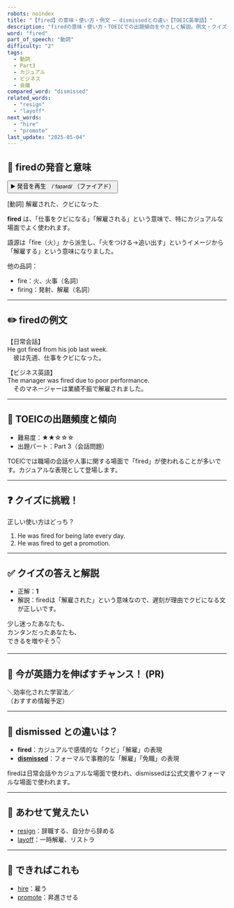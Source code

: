 ```yaml
---
robots: noindex
title: "【fired】の意味・使い方・例文 ― dismissedとの違い【TOEIC英単語】"
description: "firedの意味・使い方・TOEICでの出題傾向をやさしく解説。例文・クイズ付きでdismissedとの違いもわかりやすく学べます。"
word: "fired"
part_of_speech: "動詞"
difficulty: "2"
tags:
  - 動詞
  - Part3
  - カジュアル
  - ビジネス
  - 会議
compared_word: "dismissed"
related_words:
  - "resign"
  - "layoff"
next_words:
  - "hire"
  - "promote"
last_update: "2025-05-04"
---
```


## 🔰 firedの発音と意味

<button class="play-audio" onclick="playTTS('fired')">
  <span class="play-audio-main">
    ▶️ 発音を再生　/ˈfaɪərd/
  </span>
  <span class="play-audio-sub">
    （ファイアド）
  </span>
</button>

[動詞] 解雇された、クビになった

**fired** は、「仕事をクビになる」「解雇される」という意味で、特にカジュアルな場面でよく使われます。

語源は「fire（火）」から派生し、「火をつける→追い出す」というイメージから「解雇する」という意味になりました。

他の品詞：  
- fire：火、火事（名詞）
- firing：発射、解雇（名詞）

---

## ✏️ firedの例文

【日常会話】  
He got fired from his job last week.  
　彼は先週、仕事をクビになった。

【ビジネス英語】  
The manager was fired due to poor performance.  
　そのマネージャーは業績不振で解雇されました。

---

## 🎯 TOEICの出題頻度と傾向

- 難易度：★★☆☆☆
- 出題パート：Part 3（会話問題）

TOEICでは職場の会話や人事に関する場面で「fired」が使われることが多いです。カジュアルな表現として登場します。

---

## ❓ クイズに挑戦！

正しい使い方はどっち？

1. He was fired for being late every day.  
2. He was fired to get a promotion.

---

## ✅ クイズの答えと解説

- 正解：**1**
- 解説：firedは「解雇された」という意味なので、遅刻が理由でクビになる文が正しいです。

少し迷ったあなたも、  
カンタンだったあなたも、  
できるを増やそう👇️

---

## 🚀 今が英語力を伸ばすチャンス！ (PR)

<div class="info-center">
＼効率化された学習法／<br>  
（おすすめ情報予定）
</div>

---

## 🤔  dismissed との違いは？

- **fired**：カジュアルで感情的な「クビ」「解雇」の表現
- **[dismissed](/word/dismissed/)**：フォーマルで事務的な「解雇」「免職」の表現

firedは日常会話やカジュアルな場面で使われ、dismissedは公式文書やフォーマルな場面で使われます。

---

## 🧩 あわせて覚えたい

- [resign](/word/resign/)：辞職する、自分から辞める
- [layoff](/word/layoff/)：一時解雇、リストラ

---

## 📖 できればこれも

- [hire](/word/hire/)：雇う
- [promote](/word/promote/)：昇進させる

<!-- cvid: aid24_bid40 -->
